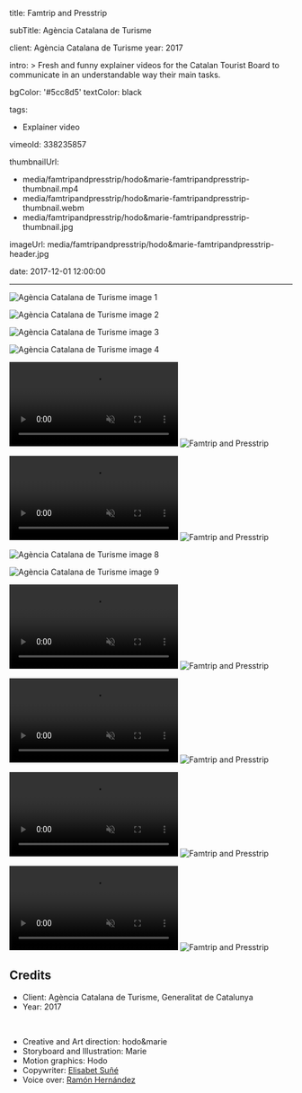 title: Famtrip and Presstrip

subTitle: Agència Catalana de Turisme

client: Agència Catalana de Turisme
year: 2017

intro: >
  Fresh and funny explainer videos for the Catalan Tourist Board to communicate in an understandable way their main tasks.

bgColor: '#5cc8d5'
textColor: black

tags:
  - Explainer video

vimeoId: 338235857

thumbnailUrl:
  - media/famtripandpresstrip/hodo&marie-famtripandpresstrip-thumbnail.mp4
  - media/famtripandpresstrip/hodo&marie-famtripandpresstrip-thumbnail.webm
  - media/famtripandpresstrip/hodo&marie-famtripandpresstrip-thumbnail.jpg

imageUrl: media/famtripandpresstrip/hodo&marie-famtripandpresstrip-header.jpg

date: 2017-12-01 12:00:00



---

<!-- This is a 2x gallery sample -->
<!-- Always add a linebreak between images -->
<!-- It needs two images between paragraph tags -->
<div class="gallery gallery-2">

![Agència Catalana de Turisme image 1](/media/famtripandpresstrip/hodo&marie-famtripandpresstrip-01.jpg)

![Agència Catalana de Turisme image 2](/media/famtripandpresstrip/hodo&marie-famtripandpresstrip-02.jpg)

</div>


<div class="gallery gallery-2">

![Agència Catalana de Turisme image 3](/media/famtripandpresstrip/hodo&marie-famtripandpresstrip-03.jpg)

![Agència Catalana de Turisme image 4](/media/famtripandpresstrip/hodo&marie-famtripandpresstrip-04.jpg)

</div>


<!-- This is a 2x VIDEO gallery -->
<!-- Always add a linebreak between images -->
<!-- It needs two images between paragraph tags -->
<div class="gallery gallery-video gallery-video gallery-2">

<p>
	<video playsinline="playsinline" muted>
			<source src="/media/famtripandpresstrip/hodo&marie-famtripandpresstrip-06.mp4" type="video/mp4">
			<source src="/media/famtripandpresstrip/hodo&marie-famtripandpresstrip-06.webm" type="video/webm">
	</video>
	<img src="/media/famtripandpresstrip/hodo&marie-famtripandpresstrip-06.jpg" alt="Famtrip and Presstrip">
</p>

<p>
	<video playsinline="playsinline" muted>
			<source src="/media/famtripandpresstrip/hodo&marie-famtripandpresstrip-10.mp4" type="video/mp4">
			<source src="/media/famtripandpresstrip/hodo&marie-famtripandpresstrip-10.webm" type="video/webm">
	</video>
	<img src="/media/famtripandpresstrip/hodo&marie-famtripandpresstrip-10.jpg" alt="Famtrip and Presstrip">
</p>


</div>


<!-- This is a 2x gallery sample -->
<!-- Always add a linebreak between images -->
<!-- It needs two images between paragraph tags -->
<div class="gallery gallery-2">

![Agència Catalana de Turisme image 8](/media/famtripandpresstrip/hodo&marie-famtripandpresstrip-08.jpg)

![Agència Catalana de Turisme image 9](/media/famtripandpresstrip/hodo&marie-famtripandpresstrip-09.jpg)

</div>



<!-- This is a 2x VIDEO gallery -->
<!-- Always add a linebreak between images -->
<!-- It needs two images between paragraph tags -->
<div class="gallery gallery-video gallery-video gallery-2">

<p>
	<video playsinline="playsinline" muted>
			<source src="/media/famtripandpresstrip/hodo&marie-famtripandpresstrip-11.mp4" type="video/mp4">
			<source src="/media/famtripandpresstrip/hodo&marie-famtripandpresstrip-11.webm" type="video/webm">
	</video>
	<img src="/media/famtripandpresstrip/hodo&marie-famtripandpresstrip-11.jpg" alt="Famtrip and Presstrip">
</p>

<p>
	<video playsinline="playsinline" muted>
			<source src="/media/famtripandpresstrip/hodo&marie-famtripandpresstrip-12.mp4" type="video/mp4">
			<source src="/media/famtripandpresstrip/hodo&marie-famtripandpresstrip-12.webm" type="video/webm">
	</video>
	<img src="/media/famtripandpresstrip/hodo&marie-famtripandpresstrip-12.jpg" alt="Famtrip and Presstrip">
</p>


</div>


<!-- This is a 2x VIDEO gallery -->
<!-- Always add a linebreak between images -->
<!-- It needs two images between paragraph tags -->
<div class="gallery gallery-video gallery-2">

<p>
	<video playsinline="playsinline" muted>
			<source src="/media/famtripandpresstrip/hodo&marie-famtripandpresstrip-13.mp4" type="video/mp4">
			<source src="/media/famtripandpresstrip/hodo&marie-famtripandpresstrip-13.webm" type="video/webm">
	</video>
	<img src="/media/famtripandpresstrip/hodo&marie-famtripandpresstrip-13.jpg" alt="Famtrip and Presstrip">
</p>

<p>
	<video playsinline="playsinline" muted>
			<source src="/media/famtripandpresstrip/hodo&marie-famtripandpresstrip-14.mp4" type="video/mp4">
			<source src="/media/famtripandpresstrip/hodo&marie-famtripandpresstrip-14.webm" type="video/webm">
	</video>
	<img src="/media/famtripandpresstrip/hodo&marie-famtripandpresstrip-14.jpg" alt="Famtrip and Presstrip">
</p>


</div>

<!-- Sample credits section -->
## Credits

* Client: Agència Catalana de Turisme, Generalitat de Catalunya
* Year: 2017  
  
<br>

* Creative and Art direction: hodo&marie
* Storyboard and Illustration: Marie
* Motion graphics: Hodo
* Copywriter: <a href="https://cargocollective.com/elisabetsune" target="_blank">Elisabet Suñé</a>
* Voice over: <a href="http://www.ramonhernandez.cat/" target="_blank">Ramón Hernández</a>
